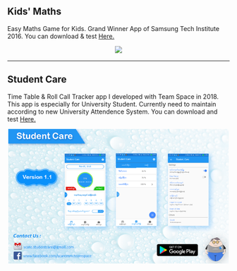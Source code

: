 <h2>Kids' Maths</h2>
<p>Easy Maths Game for Kids. Grand Winner App of Samsung Tech Institute 2016. You can download & test <a href="https://yadi.sk/d/I1Mt3Cg2ohdS7w">Here.</a></p>

<p align="center"><img src="https://github.com/aunthtoo/Android-App-Collection-By-Me/blob/master/ss/KidsMaths.gif" width="500"/></p>

<hr>
<h2>Student Care</h2>
<p>Time Table & Roll Call Tracker app I developed with Team Space in 2018. This app is especially for University Student. Currently need to maintain according to new University Attendence System. You can download and test <a href="https://yadi.sk/d/SE8_JU0rW-tXxQ">Here.</a></p>

<p align="center"><img src="https://github.com/aunthtoo/Android-App-Collection-By-Me/blob/master/ss/scare%20ss.png" width="500"/></p>
